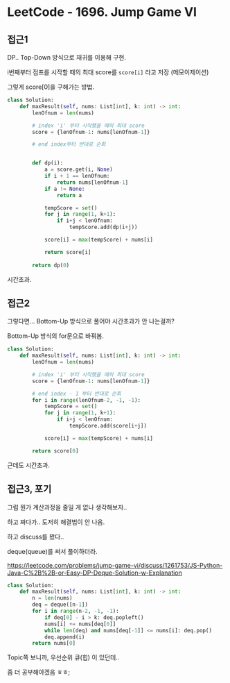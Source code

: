 # LeetCode - 1696. Jump Game VI

## 접근1

DP.. Top-Down 방식으로 재귀를 이용해 구현.

i번째부터 점프를 시작할 때의 최대 score를 `score[i]` 라고 저장 (메모이제이션)

그렇게 score[0]을 구해가는 방법.

```python
class Solution:
    def maxResult(self, nums: List[int], k: int) -> int:
        lenOfnum = len(nums)

        # index 'i' 부터 시작했을 때의 최대 score
        score = {lenOfnum-1: nums[lenOfnum-1]}

        # end index부터 반대로 순회


        def dp(i):
            a = score.get(i, None)
            if i + 1 == lenOfnum:
                return nums[lenOfnum-1]
            if a != None:
                return a

            tempScore = set()
            for j in range(1, k+1):
                if i+j < lenOfnum:
                    tempScore.add(dp(i+j))

            score[i] = max(tempScore) + nums[i]

            return score[i]
        
        return dp(0)
```

시간초과.



## 접근2

그렇다면... Bottom-Up 방식으로 풀어야 시간초과가 안 나는걸까?

Bottom-Up 방식의 for문으로 바꿔봄.

```python
class Solution:
    def maxResult(self, nums: List[int], k: int) -> int:
        lenOfnum = len(nums)

        # index 'i' 부터 시작했을 때의 최대 score
        score = {lenOfnum-1: nums[lenOfnum-1]}

        # end index - 1 부터 반대로 순회
        for i in range(lenOfnum-2, -1, -1):
            tempScore = set()
            for j in range(1, k+1):
                if i+j < lenOfnum:
                    tempScore.add(score[i+j])

            score[i] = max(tempScore) + nums[i]

        return score[0]
```

근데도 시간초과.



## 접근3, 포기

그럼 뭔가 계산과정을 줄일 게 없나 생각해보자..

하고 짜다가.. 도저히 해결법이 안 나옴.

하고 discuss를 봤다..

deque(queue)를 써서 풀이하더라.

https://leetcode.com/problems/jump-game-vi/discuss/1261753/JS-Python-Java-C%2B%2B-or-Easy-DP-Deque-Solution-w-Explanation

```python
class Solution:
    def maxResult(self, nums: List[int], k: int) -> int:
        n = len(nums)
        deq = deque([n-1])
        for i in range(n-2, -1, -1):
            if deq[0] - i > k: deq.popleft()
            nums[i] += nums[deq[0]]
            while len(deq) and nums[deq[-1]] <= nums[i]: deq.pop()
            deq.append(i)
        return nums[0]
```

Topic쪽 보니까, 우선순위 큐(힙) 이 있던데..

좀 더 공부해야겠음 ㅎㅎ;
